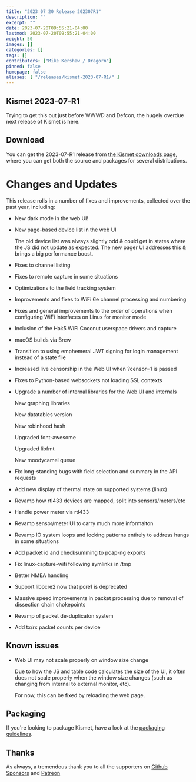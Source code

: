 ```yaml
---
title: "2023 07 20 Release 202307R1"
description: ""
excerpt: ""
date: 2023-07-20T09:55:21-04:00
lastmod: 2023-07-20T09:55:21-04:00
weight: 50
images: []
categories: []
tags: []
contributors: ["Mike Kershaw / Dragorn"]
pinned: false
homepage: false
aliases: [ "/releases/kismet-2023-07-R1/" ]
---
```


## Kismet 2023-07-R1

Trying to get this out just before WWWD and Defcon, the hugely overdue next release of Kismet is here.

## Download

You can get the 2023-07-R1 release from [the Kismet downloads page](/download/#kismet-release), where you can get both the source and packages for several distributions.

# Changes and Updates

This release rolls in a number of fixes and improvements, collected over the past year, including:

* New dark mode in the web UI!

* New page-based device list in the web UI

  The old device list was always slightly odd & could get in states where the JS did not update as expected.  The new pager UI addresses this & brings a big performance boost.

* Fixes to channel listing

* Fixes to remote capture in some situations

* Optimizations to the field tracking system

* Improvements and fixes to WiFi 6e channel processing and numbering

* Fixes and general improvements to the order of operations when configuring WiFi interfaces on Linux for monitor mode

* Inclusion of the Hak5 WiFi Coconut userspace drivers and capture

* macOS builds via Brew

* Transition to using emphemeral JWT signing for login management instead of a state file

* Increased live censorship in the Web UI when ?censor=1 is passed

* Fixes to Python-based websockets not loading SSL contexts

* Upgrade a number of internal libraries for the Web UI and internals

  New graphing libraries

  New datatables version

  New robinhood hash

  Upgraded font-awesome

  Upgraded libfmt

  New moodycamel queue

* Fix long-standing bugs with field selection and summary in the API requests

* Add new display of thermal state on supported systems (linux)

* Revamp how rtl433 devices are mapped, split into sensors/meters/etc

* Handle power meter via rtl433

* Revamp sensor/meter UI to carry much more informaiton

* Revamp IO system loops and locking patterns entirely to address hangs in some situations

* Add packet id and checksumming to pcap-ng exports

* Fix linux-capture-wifi following symlinks in /tmp

* Better NMEA handling

* Support libpcre2 now that pcre1 is deprecated

* Massive speed improvements in packet processing due to removal of dissection chain chokepoints

* Revamp of packet de-duplicaton system

* Add tx/rx packet counts per device

## Known issues

* Web UI may not scale properly on window size change

  Due to how the JS and table code calculates the size of the UI, it often does not scale properly when the window size changes (such as changing from internal to external monitor, etc).

  For now, this can be fixed by reloading the web page.

## Packaging

If you're looking to package Kismet, have a look at the [packaging guidelines](/docs/readme/packaging/).

## Thanks

As always, a tremendous thank you to all the supporters on [Github Sponsors](https://github.com/sponsors/kismetwireless) and [Patreon](https://www.patreon.com/kismetwireless)


